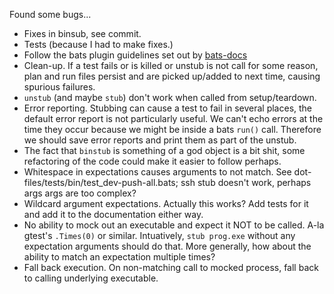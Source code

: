 Found some bugs...

* Fixes in binsub, see commit.
* Tests (because I had to make fixes.)
* Follow the bats plugin guidelines set out by [bats-docs](https://github.com/ztombol/bats-docs)
* Clean-up.  If a test fails or is killed or unstub is not call for some reason, plan and run files persist and are picked up/added to next time, causing spurious failures.
* `unstub` (and maybe `stub`) don't work when called from setup/teardown.
* Error reporting.  Stubbing can cause a test to fail in several places, the default error report is not particularly useful.  We can't echo errors at the time they occur because we might be inside a bats `run()` call.  Therefore we should save error reports and print them as part of the unstub.
* The fact that `binstub` is something of a god object is a bit shit, some refactoring of the code could make it easier to follow perhaps.
* Whitespace in expectations causes arguments to not match.  See dot-files/tests/bin/test_dev-push-all.bats; ssh stub doesn't work, perhaps args args are too complex?
* Wildcard argument expectations.  Actually this works?  Add tests for it and add it to the documentation either way.
* No ability to mock out an executable and expect it NOT to be called.  A-la gtest's `.Times(0)` or similar.  Intuatively, `stub prog.exe` without any expectation arguments should do that.  More generally, how about the ability to match an expectation multiple times?
* Fall back execution.  On non-matching call to mocked process, fall back to calling underlying executable.
